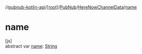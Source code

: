 //[pubnub-kotlin-api](../../../../index.md)/[[root]](../../index.md)/[PubNub](../index.md)/[HereNowChannelData](index.md)/[name](name.md)

# name

[js]\
abstract var [name](name.md): [String](https://kotlinlang.org/api/core/kotlin-stdlib/kotlin/-string/index.html)
